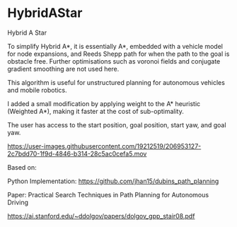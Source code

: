 # HybridAStar
Hybrid A Star


To simplify Hybrid A*, it is essentially A*, embedded with a vehicle model for node expansions, and Reeds Shepp path for when the path to the goal is obstacle free.
Further optimisations such as voronoi fields and conjugate gradient smoothing are not used here.

This algorithm is useful for unstructured planning for autonomous vehicles and mobile robotics.

I added a small modification by applying weight to the A* heuristic (Weighted A*), making it faster at the cost of sub-optimality.

The user has access to the start position, goal position, start yaw, and goal yaw.

https://user-images.githubusercontent.com/19212519/206953127-2c7bdd70-1f9d-4846-b314-28c5ac0cefa5.mov

Based on:

Python Implementation: https://github.com/jhan15/dubins_path_planning

Paper: Practical Search Techniques in Path Planning for Autonomous Driving

https://ai.stanford.edu/~ddolgov/papers/dolgov_gpp_stair08.pdf
